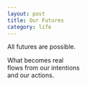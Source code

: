 ```yaml
---
layout: post
title: Our Futures
category: life
---
```


All futures are possible.

What becomes real  
flows from our intentions  
and our actions.

